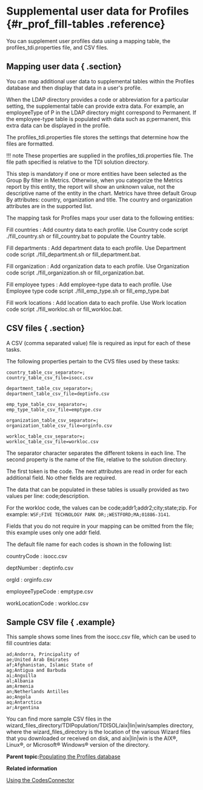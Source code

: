 # Supplemental user data for Profiles {#r_prof_fill-tables .reference}

You can supplement user profiles data using a mapping table, the profiles\_tdi.properties file, and CSV files.

## Mapping user data { .section}

You can map additional user data to supplemental tables within the Profiles database and then display that data in a user's profile.

When the LDAP directory provides a code or abbreviation for a particular setting, the supplemental table can provide extra data. For example, an employeeType of P in the LDAP directory might correspond to Permanent. If the employee-type table is populated with data such as p;permanent, this extra data can be displayed in the profile.

The profiles\_tdi.properties file stores the settings that determine how the files are formatted.

!!! note
    These properties are supplied in the profiles\_tdi.properties file. The file path specified is relative to the TDI solution directory.

This step is mandatory if one or more entities have been selected as the Group By filter in Metrics. Otherwise, when you categorize the Metrics report by this entity, the report will show an unknown value, not the descriptive name of the entity in the chart. Metrics have three default Group By attributes: country, organization and title. The country and organization attributes are in the supported list.

The mapping task for Profiles maps your user data to the following entities:

Fill countries
:   Add country data to each profile. Use Country code script ./fill\_country.sh or fill\_country.bat to populate the Country table.

Fill departments
:   Add department data to each profile. Use Department code script ./fill\_department.sh or fill\_department.bat.

Fill organization
:   Add organization data to each profile. Use Organization code script ./fill\_organization.sh or fill\_organization.bat.

Fill employee types
:   Add employee-type data to each profile. Use Employee type code script ./fill\_emp\_type.sh or fill\_emp\_type.bat

Fill work locations
:   Add location data to each profile. Use Work location code script ./fill\_workloc.sh or fill\_workloc.bat.

## CSV files { .section}

A CSV \(comma separated value\) file is required as input for each of these tasks.

The following properties pertain to the CVS files used by these tasks:

```
country_table_csv_separator=;
country_table_csv_file=isocc.csv

department_table_csv_separator=;
department_table_csv_file=deptinfo.csv

emp_type_table_csv_separator=;
emp_type_table_csv_file=emptype.csv

organization_table_csv_separator=;
organization_table_csv_file=orginfo.csv

workloc_table_csv_separator=;
workloc_table_csv_file=workloc.csv
```

The separator character separates the different tokens in each line. The second property is the name of the file, relative to the solution directory.

The first token is the code. The next attributes are read in order for each additional field. No other fields are required.

The data that can be populated in these tables is usually provided as two values per line: code;description.

For the workloc code, the values can be code;addr1;addr2;city;state;zip. For example: `WSF;FIVE TECHNOLOGY PARK DR;;WESTFORD;MA;01886-3141`.

Fields that you do not require in your mapping can be omitted from the file; this example uses only one addr field.

The default file name for each codes is shown in the following list:

countryCode
:   isocc.csv

deptNumber
:   deptinfo.csv

orgId
:   orginfo.csv

employeeTypeCode
:   emptype.csv

workLocationCode
:   workloc.csv

## Sample CSV file { .example}

This sample shows some lines from the isocc.csv file, which can be used to fill countries data:

```
ad;Andorra, Principality of
ae;United Arab Emirates
af;Afghanistan, Islamic State of
ag;Antigua and Barbuda
ai;Anguilla
al;Albania
am;Armenia
an;Netherlands Antilles
ao;Angola
aq;Antarctica
ar;Argentina
```

You can find more sample CSV files in the wizard\_files\_directory/TDIPopulation/TDISOL/aix\|lin\|win/samples directory, where the wizard\_files\_directory is the location of the various Wizard files that you downloaded or received on disk, and aix\|lin\|win is the AIX®, Linux®, or Microsoft® Windows® version of the directory.

**Parent topic:**[Populating the Profiles database](../install/t_prof_install_profiles_db.md)

**Related information**  


[Using the CodesConnector](../admin/t_admin_profiles_using_codes_connector.md)

